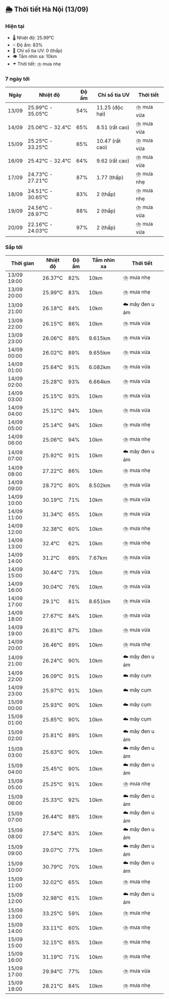 ## 🌦️ Thời tiết Hà Nội (13/09)

### Hiện tại

- 🌡️ Nhiệt độ: 25.99℃
- 💦 Độ ẩm: 83%
- 🌟 Chỉ số tia UV: 0 (thấp)
- 👁️ Tầm nhìn xa: 10km
- ☂️ Thời tiết: ⛈️ mưa nhẹ

### 7 ngày tới

| Ngày | Nhiệt độ | Độ ẩm | Chỉ số tia UV | Thời tiết |
| --- | --- | --- | --- | --- |
| 13/09 | 25.99℃ - 35.05℃ | 54% | 11.25 (độc hại) | ⛈️ mưa vừa |
| 14/09 | 25.06℃ - 32.4℃ | 65% | 8.51 (rất cao) | ⛈️ mưa vừa |
| 15/09 | 25.25℃ - 33.25℃ | 65% | 10.47 (rất cao) | ⛈️ mưa vừa |
| 16/09 | 25.42℃ - 32.4℃ | 64% | 9.62 (rất cao) | ⛈️ mưa vừa |
| 17/09 | 24.73℃ - 27.21℃ | 87% | 1.77 (thấp) | ⛈️ mưa nhẹ |
| 18/09 | 24.51℃ - 30.65℃ | 83% | 2 (thấp) | ⛈️ mưa nhẹ |
| 19/09 | 24.56℃ - 28.97℃ | 88% | 2 (thấp) | ⛈️ mưa vừa |
| 20/09 | 22.16℃ - 24.03℃ | 97% | 2 (thấp) | ⛈️ mưa vừa |

### Sắp tới

| Thời gian | Nhiệt độ | Độ ẩm | Tầm nhìn xa | Thời tiết |
| --- | --- | --- | --- | --- |
| 13/09 19:00 | 26.37℃ | 82% | 10km | ⛈️ mưa nhẹ |
| 13/09 20:00 | 25.99℃ | 83% | 10km | ⛈️ mưa nhẹ |
| 13/09 21:00 | 26.18℃ | 84% | 10km | ☁️ mây đen u ám |
| 13/09 22:00 | 26.15℃ | 86% | 10km | ⛈️ mưa vừa |
| 13/09 23:00 | 26.06℃ | 88% | 9.615km | ⛈️ mưa vừa |
| 14/09 00:00 | 26.02℃ | 89% | 9.655km | ⛈️ mưa vừa |
| 14/09 01:00 | 25.64℃ | 91% | 6.082km | ⛈️ mưa vừa |
| 14/09 02:00 | 25.28℃ | 93% | 6.664km | ⛈️ mưa vừa |
| 14/09 03:00 | 25.15℃ | 93% | 10km | ⛈️ mưa vừa |
| 14/09 04:00 | 25.12℃ | 94% | 10km | ⛈️ mưa vừa |
| 14/09 05:00 | 25.14℃ | 94% | 10km | ⛈️ mưa nhẹ |
| 14/09 06:00 | 25.06℃ | 94% | 10km | ⛈️ mưa nhẹ |
| 14/09 07:00 | 25.92℃ | 91% | 10km | ☁️ mây đen u ám |
| 14/09 08:00 | 27.22℃ | 86% | 10km | ⛈️ mưa nhẹ |
| 14/09 09:00 | 28.72℃ | 80% | 8.502km | ⛈️ mưa vừa |
| 14/09 10:00 | 30.19℃ | 71% | 10km | ⛈️ mưa vừa |
| 14/09 11:00 | 31.34℃ | 65% | 10km | ⛈️ mưa vừa |
| 14/09 12:00 | 32.38℃ | 60% | 10km | ⛈️ mưa nhẹ |
| 14/09 13:00 | 32.4℃ | 62% | 10km | ⛈️ mưa nhẹ |
| 14/09 14:00 | 31.2℃ | 69% | 7.67km | ⛈️ mưa vừa |
| 14/09 15:00 | 30.44℃ | 73% | 10km | ⛈️ mưa vừa |
| 14/09 16:00 | 30.04℃ | 76% | 10km | ⛈️ mưa vừa |
| 14/09 17:00 | 29.1℃ | 81% | 8.651km | ⛈️ mưa vừa |
| 14/09 18:00 | 27.67℃ | 84% | 10km | ⛈️ mưa vừa |
| 14/09 19:00 | 26.81℃ | 87% | 10km | ⛈️ mưa vừa |
| 14/09 20:00 | 26.46℃ | 89% | 10km | ⛈️ mưa nhẹ |
| 14/09 21:00 | 26.24℃ | 90% | 10km | ☁️ mây đen u ám |
| 14/09 22:00 | 26.09℃ | 91% | 10km | ☁️ mây cụm |
| 14/09 23:00 | 25.97℃ | 91% | 10km | ☁️ mây cụm |
| 15/09 00:00 | 25.93℃ | 90% | 10km | ☁️ mây cụm |
| 15/09 01:00 | 25.85℃ | 90% | 10km | ☁️ mây cụm |
| 15/09 02:00 | 25.81℃ | 89% | 10km | ☁️ mây đen u ám |
| 15/09 03:00 | 25.63℃ | 90% | 10km | ☁️ mây đen u ám |
| 15/09 04:00 | 25.45℃ | 90% | 10km | ☁️ mây đen u ám |
| 15/09 05:00 | 25.25℃ | 91% | 10km | ⛈️ mưa nhẹ |
| 15/09 06:00 | 25.33℃ | 92% | 10km | ☁️ mây đen u ám |
| 15/09 07:00 | 26.44℃ | 88% | 10km | ☁️ mây đen u ám |
| 15/09 08:00 | 27.54℃ | 83% | 10km | ☁️ mây đen u ám |
| 15/09 09:00 | 29.07℃ | 77% | 10km | ☁️ mây đen u ám |
| 15/09 10:00 | 30.79℃ | 70% | 10km | ☁️ mây đen u ám |
| 15/09 11:00 | 32.02℃ | 65% | 10km | ⛈️ mưa nhẹ |
| 15/09 12:00 | 32.98℃ | 61% | 10km | ☁️ mây đen u ám |
| 15/09 13:00 | 33.25℃ | 59% | 10km | ⛈️ mưa nhẹ |
| 15/09 14:00 | 33.11℃ | 60% | 10km | ⛈️ mưa nhẹ |
| 15/09 15:00 | 32.15℃ | 65% | 10km | ⛈️ mưa nhẹ |
| 15/09 16:00 | 31.19℃ | 71% | 10km | ⛈️ mưa nhẹ |
| 15/09 17:00 | 29.94℃ | 77% | 10km | ⛈️ mưa vừa |
| 15/09 18:00 | 28.21℃ | 84% | 10km | ⛈️ mưa nhẹ |
